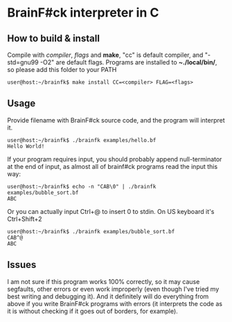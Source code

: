 # BrainF#ck interpreter in C

## How to build & install

Compile with *compiler*, *flags* and **make**,
"cc" is default compiler, and "-std=gnu99 -O2"
are default flags. Programs are installed to
**~./local/bin/**, so please add this folder
to your PATH

```
user@host:~/brainfk$ make install CC=<compiler> FLAG=<flags>
```

## Usage

Provide filename with BrainF#ck source code,
and the program will interpret it.

```
user@host:~/brainfk$ ./brainfk examples/hello.bf
Hello World!
```

If your program requires input, you should
probably append null-terminator at the end of input,
as almost all of brainf#ck programs read the input this way:

```
user@host:~/brainfk$ echo -n "CAB\0" | ./brainfk examples/bubble_sort.bf
ABC
```

Or you can actually input Ctrl+@ to insert 0 to stdin. On US
keyboard it's Ctrl+Shift+2

```
user@host:~/brainfk$ ./brainfk examples/bubble_sort.bf
CAB^@
ABC
```

## Issues

I am not sure if this program works 100% correctly, so
it may cause segfaults, other errors or even work improperly
(even though I've tried my best writing and debugging it).
And it definitely will do everything from above if you write
BrainF#ck programs with errors (it interprets the code as it is
without checking if it goes out of borders, for example).
